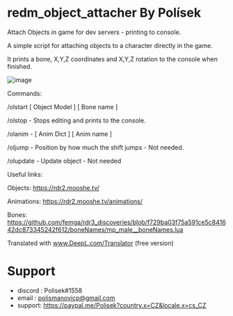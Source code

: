 # redm_object_attacher By Polísek
Attach Objects in game for dev servers - printing to console.

A simple script for attaching objects to a character directly in the game.

It prints a bone, X,Y,Z coordinates and X,Y,Z rotation to the console when finished.

![image](https://user-images.githubusercontent.com/107623238/182030083-af5600e5-8e36-4531-817d-819579405188.png)


Commands:

/olstart [ Object Model ] [ Bone name ]

/olstop - Stops editing and prints to the console.

/olanim - [ Anim Dict ] [ Anim name ]

/oljump - Position by how much the shift jumps - Not needed. 

/olupdate - Update object - Not needed 


Useful links:

Objects: https://rdr2.mooshe.tv/

Animations: https://rdr2.mooshe.tv/animations/

Bones: https://github.com/femga/rdr3_discoveries/blob/f729ba03f75a591ce5c841642dc873345242f612/boneNames/mp_male__boneNames.lua

Translated with www.DeepL.com/Translator (free version)

# Support
- discord : Polisek#1558
- email :  polismanovicp@gmail.com
- support: https://paypal.me/Polisek?country.x=CZ&locale.x=cs_CZ
